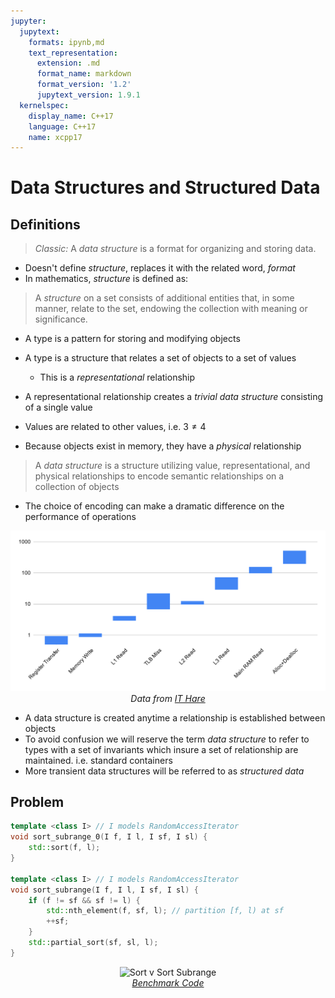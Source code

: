```yaml
---
jupyter:
  jupytext:
    formats: ipynb,md
    text_representation:
      extension: .md
      format_name: markdown
      format_version: '1.2'
      jupytext_version: 1.9.1
  kernelspec:
    display_name: C++17
    language: C++17
    name: xcpp17
---
```


<!-- #region slideshow={"slide_type": "slide"} -->
# Data Structures and Structured Data
<!-- #endregion -->

<!-- #region slideshow={"slide_type": "slide"} -->
## Definitions
> *Classic:* A _data structure_ is a format for organizing and storing data.

- Doesn't define _structure_, replaces it with the related word, _format_
- In mathematics, _structure_ is defined as:

> A _structure_ on a set consists of additional entities that, in some manner, relate to the set, endowing the collection with meaning or significance.
<!-- #endregion -->

<!-- #region slideshow={"slide_type": "slide"} -->
- A type is a pattern for storing and modifying objects
- A type is a structure that relates a set of objects to a set of values
    - This is a _representational_ relationship
- A representational relationship creates a _trivial data structure_ consisting of a single value

- Values are related to other values, i.e. $3 \neq 4$
<!-- #endregion -->

<!-- #region slideshow={"slide_type": "slide"} -->
- Because objects exist in memory, they have a _physical_ relationship

> A _data structure_ is a structure utilizing value, representational, and physical relationships to encode semantic relationships on a collection of objects

- The choice of encoding can make a dramatic difference on the performance of operations
<!-- #endregion -->

<!-- #region slideshow={"slide_type": "slide"} -->
<center>
    <img src='img/memory-hierarchy.svg' alt='Memory Hierarchy'>
    <br>
    <em>Data from <a href='http://ithare.com/infographics-operation-costs-in-cpu-clock-cycles/'>IT Hare</a></em>
</center>
<!-- #endregion -->

<!-- #region slideshow={"slide_type": "slide"} -->
- A data structure is created anytime a relationship is established between objects
- To avoid confusion we will reserve the term _data structure_ to refer to types with a set of invariants which insure a set of relationship are maintained. i.e. standard containers
- More transient data structures will be referred to as _structured data_
<!-- #endregion -->

<!-- #region slideshow={"slide_type": "slide"} -->
## Problem
<!-- #endregion -->

```c++ slideshow={"slide_type": "slide"}
template <class I> // I models RandomAccessIterator
void sort_subrange_0(I f, I l, I sf, I sl) {
    std::sort(f, l);
}

template <class I> // I models RandomAccessIterator
void sort_subrange(I f, I l, I sf, I sl) {
    if (f != sf && sf != l) {
        std::nth_element(f, sf, l); // partition [f, l) at sf
        ++sf;
    }
    std::partial_sort(sf, sl, l);
}
```

<!-- #region slideshow={"slide_type": "slide"} -->
<center>
    <img src='img/sort-v-sort-subrange.png' alt='Sort v Sort Subrange'>
    <br>
    <em><a href='http://quick-bench.com/C0fww_d39OVBvCnoNrXUN5XU0nE'>Benchmark Code</a></em>
</center>
<!-- #endregion -->

```c++

```
